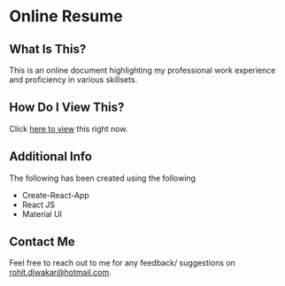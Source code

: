# Online Resume

## What Is This?
This is an online document highlighting my professional work experience and proficiency in various skillsets.

## How Do I View This?
Click [here to view](https://misaal9.github.io/ocv/) this right now.

## Additional Info
The following has been created using the following
* Create-React-App
* React JS
* Material UI

## Contact Me
Feel free to reach out to me for any feedback/ suggestions on rohit.diwakar@hotmail.com.
